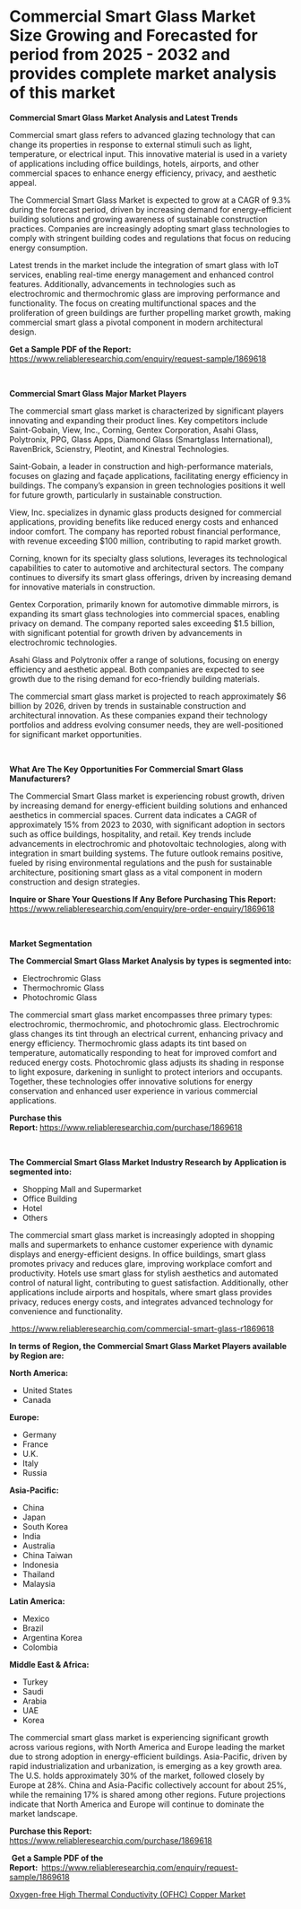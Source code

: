 <p><h1>Commercial Smart Glass Market Size Growing and Forecasted for period from 2025 - 2032 and provides complete market analysis of this market</h1></p><p><strong>Commercial Smart Glass Market Analysis and Latest Trends</strong></p>
<p><p>Commercial smart glass refers to advanced glazing technology that can change its properties in response to external stimuli such as light, temperature, or electrical input. This innovative material is used in a variety of applications including office buildings, hotels, airports, and other commercial spaces to enhance energy efficiency, privacy, and aesthetic appeal. </p><p>The Commercial Smart Glass Market is expected to grow at a CAGR of 9.3% during the forecast period, driven by increasing demand for energy-efficient building solutions and growing awareness of sustainable construction practices. Companies are increasingly adopting smart glass technologies to comply with stringent building codes and regulations that focus on reducing energy consumption. </p><p>Latest trends in the market include the integration of smart glass with IoT services, enabling real-time energy management and enhanced control features. Additionally, advancements in technologies such as electrochromic and thermochromic glass are improving performance and functionality. The focus on creating multifunctional spaces and the proliferation of green buildings are further propelling market growth, making commercial smart glass a pivotal component in modern architectural design.</p></p>
<p><strong>Get a Sample PDF of the Report:&nbsp;</strong> <a href="https://www.reliableresearchiq.com/enquiry/request-sample/1869618?utm_campaign=3074&utm_medium=2&utm_source=Github&utm_content=ia&utm_term=03042025&utm_id=commercial-smart-glass">https://www.reliableresearchiq.com/enquiry/request-sample/1869618</a></p>
<p>&nbsp;</p>
<p><strong>Commercial Smart Glass Major Market Players</strong></p>
<p><p>The commercial smart glass market is characterized by significant players innovating and expanding their product lines. Key competitors include Saint-Gobain, View, Inc., Corning, Gentex Corporation, Asahi Glass, Polytronix, PPG, Glass Apps, Diamond Glass (Smartglass International), RavenBrick, Scienstry, Pleotint, and Kinestral Technologies. </p><p>Saint-Gobain, a leader in construction and high-performance materials, focuses on glazing and façade applications, facilitating energy efficiency in buildings. The company’s expansion in green technologies positions it well for future growth, particularly in sustainable construction.</p><p>View, Inc. specializes in dynamic glass products designed for commercial applications, providing benefits like reduced energy costs and enhanced indoor comfort. The company has reported robust financial performance, with revenue exceeding $100 million, contributing to rapid market growth.</p><p>Corning, known for its specialty glass solutions, leverages its technological capabilities to cater to automotive and architectural sectors. The company continues to diversify its smart glass offerings, driven by increasing demand for innovative materials in construction.</p><p>Gentex Corporation, primarily known for automotive dimmable mirrors, is expanding its smart glass technologies into commercial spaces, enabling privacy on demand. The company reported sales exceeding $1.5 billion, with significant potential for growth driven by advancements in electrochromic technologies.</p><p>Asahi Glass and Polytronix offer a range of solutions, focusing on energy efficiency and aesthetic appeal. Both companies are expected to see growth due to the rising demand for eco-friendly building materials.</p><p>The commercial smart glass market is projected to reach approximately $6 billion by 2026, driven by trends in sustainable construction and architectural innovation. As these companies expand their technology portfolios and address evolving consumer needs, they are well-positioned for significant market opportunities.</p></p>
<p>&nbsp;</p>
<p><strong>What Are The Key Opportunities For Commercial Smart Glass Manufacturers?</strong></p>
<p><p>The Commercial Smart Glass market is experiencing robust growth, driven by increasing demand for energy-efficient building solutions and enhanced aesthetics in commercial spaces. Current data indicates a CAGR of approximately 15% from 2023 to 2030, with significant adoption in sectors such as office buildings, hospitality, and retail. Key trends include advancements in electrochromic and photovoltaic technologies, along with integration in smart building systems. The future outlook remains positive, fueled by rising environmental regulations and the push for sustainable architecture, positioning smart glass as a vital component in modern construction and design strategies.</p></p>
<p><strong>Inquire or Share Your Questions If Any Before Purchasing This Report:</strong> <a href="https://www.reliableresearchiq.com/enquiry/pre-order-enquiry/1869618?utm_campaign=3074&utm_medium=2&utm_source=Github&utm_content=ia&utm_term=03042025&utm_id=commercial-smart-glass">https://www.reliableresearchiq.com/enquiry/pre-order-enquiry/1869618</a></p>
<p>&nbsp;</p>
<p><strong>Market Segmentation</strong></p>
<p><strong>The Commercial Smart Glass Market Analysis by types is segmented into:</strong></p>
<p><ul><li>Electrochromic Glass</li><li>Thermochromic Glass</li><li>Photochromic Glass</li></ul></p>
<p><p>The commercial smart glass market encompasses three primary types: electrochromic, thermochromic, and photochromic glass. Electrochromic glass changes its tint through an electrical current, enhancing privacy and energy efficiency. Thermochromic glass adapts its tint based on temperature, automatically responding to heat for improved comfort and reduced energy costs. Photochromic glass adjusts its shading in response to light exposure, darkening in sunlight to protect interiors and occupants. Together, these technologies offer innovative solutions for energy conservation and enhanced user experience in various commercial applications.</p></p>
<p><strong>Purchase this Report:&nbsp;</strong><a href="https://www.reliableresearchiq.com/purchase/1869618?utm_campaign=3074&utm_medium=2&utm_source=Github&utm_content=ia&utm_term=03042025&utm_id=commercial-smart-glass">https://www.reliableresearchiq.com/purchase/1869618</a></p>
<p>&nbsp;</p>
<p><strong>The Commercial Smart Glass Market Industry Research by Application is segmented into:</strong></p>
<p><ul><li>Shopping Mall and Supermarket</li><li>Office Building</li><li>Hotel</li><li>Others</li></ul></p>
<p><p>The commercial smart glass market is increasingly adopted in shopping malls and supermarkets to enhance customer experience with dynamic displays and energy-efficient designs. In office buildings, smart glass promotes privacy and reduces glare, improving workplace comfort and productivity. Hotels use smart glass for stylish aesthetics and automated control of natural light, contributing to guest satisfaction. Additionally, other applications include airports and hospitals, where smart glass provides privacy, reduces energy costs, and integrates advanced technology for convenience and functionality.</p></p>
<p><a href="https://www.reliableresearchiq.com/commercial-smart-glass-r1869618?utm_campaign=3074&utm_medium=2&utm_source=Github&utm_content=ia&utm_term=03042025&utm_id=commercial-smart-glass">&nbsp;https://www.reliableresearchiq.com/commercial-smart-glass-r1869618</a></p>
<p><strong>In terms of Region, the Commercial Smart Glass Market Players available by Region are:</strong></p>
<p>
    <p> <strong> North America: </strong>
        <ul>
            <li>United States</li>
            <li>Canada</li>
        </ul>
        </p> 
    <p> <strong> Europe: </strong>
        <ul>
            <li>Germany</li>
            <li>France</li>
            <li>U.K.</li>
            <li>Italy</li>
            <li>Russia</li>
        </ul>
        </p> 
    <p> <strong> Asia-Pacific: </strong>
        <ul>
            <li>China</li>
            <li>Japan</li>
            <li>South Korea</li>
            <li>India</li>
            <li>Australia</li>
            <li>China Taiwan</li>
            <li>Indonesia</li>
            <li>Thailand</li>
            <li>Malaysia</li>
        </ul>
        </p> 
    <p> <strong> Latin America: </strong>
        <ul>
            <li>Mexico</li>
            <li>Brazil</li>
            <li>Argentina Korea</li>
            <li>Colombia</li>
        </ul>
        </p> 
    <p> <strong> Middle East & Africa: </strong>
        <ul>
            <li>Turkey</li>
            <li>Saudi</li>
            <li>Arabia</li>
            <li>UAE</li>
            <li>Korea</li>
        </ul>
    </p>
    </p>
<p><p>The commercial smart glass market is experiencing significant growth across various regions, with North America and Europe leading the market due to strong adoption in energy-efficient buildings. Asia-Pacific, driven by rapid industrialization and urbanization, is emerging as a key growth area. The U.S. holds approximately 30% of the market, followed closely by Europe at 28%. China and Asia-Pacific collectively account for about 25%, while the remaining 17% is shared among other regions. Future projections indicate that North America and Europe will continue to dominate the market landscape.</p></p>
<p><strong>Purchase this Report: </strong><a href="https://www.reliableresearchiq.com/purchase/1869618?utm_campaign=3074&utm_medium=2&utm_source=Github&utm_content=ia&utm_term=03042025&utm_id=commercial-smart-glass">https://www.reliableresearchiq.com/purchase/1869618</a></p>
<p>&nbsp;<strong>Get a Sample PDF of the Report:&nbsp;&nbsp;</strong><a href="https://www.reliableresearchiq.com/enquiry/request-sample/1869618?utm_campaign=3074&utm_medium=2&utm_source=Github&utm_content=ia&utm_term=03042025&utm_id=commercial-smart-glass">https://www.reliableresearchiq.com/enquiry/request-sample/1869618</a></p>
<p><strong></strong></p>
<p><p><a href="https://github.com/deyniphytic/Market-Research-Report-List-1/blob/main/oxygen-free-high-thermal-conductivity-ofhc-copper-market.md?utm_campaign=3074&utm_medium=2&utm_source=Github&utm_content=ia&utm_term=03042025&utm_id=commercial-smart-glass">Oxygen-free High Thermal Conductivity (OFHC) Copper Market</a></p></p>